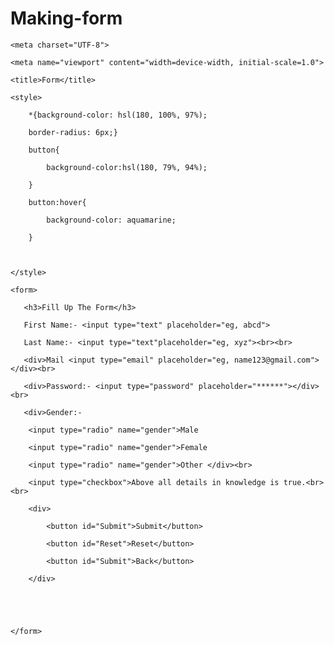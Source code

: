 # Making-form
<!DOCTYPE html>

<html lang="en">

<head>

    <meta charset="UTF-8">

    <meta name="viewport" content="width=device-width, initial-scale=1.0">

    <title>Form</title>

    <style>

        *{background-color: hsl(180, 100%, 97%);

        border-radius: 6px;}

        button{

            background-color:hsl(180, 79%, 94%);

        }

        button:hover{

            background-color: aquamarine;

        }

        

    </style>

</head>

<body>

    <form>

       <h3>Fill Up The Form</h3>

       First Name:- <input type="text" placeholder="eg, abcd"> 

       Last Name:- <input type="text"placeholder="eg, xyz"><br><br>

       <div>Mail <input type="email" placeholder="eg, name123@gmail.com"></div><br>

       <div>Password:- <input type="password" placeholder="******"></div><br>

       <div>Gender:- 

        <input type="radio" name="gender">Male

        <input type="radio" name="gender">Female

        <input type="radio" name="gender">Other </div><br>

        <input type="checkbox">Above all details in knowledge is true.<br><br>

        <div>

            <button id="Submit">Submit</button>

            <button id="Reset">Reset</button>

            <button id="Submit">Back</button>

        </div>





    </form>

</body>

</html>
